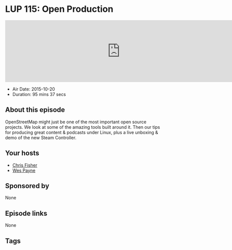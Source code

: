 # LUP 115: Open Production

<iframe src="https://player.fireside.fm/v2/RUkczH-V+A3CcsLF2?theme=dark" width="740" height="200" frameborder="0" scrolling="no"></iframe>

* Air Date: 2015-10-20
* Duration: 95 mins 37 secs

## About this episode

OpenStreetMap might just be one of the most important open source projects. We look at some of the amazing tools built around it. Then our tips for producing great content & podcasts under Linux, plus a live unboxing & demo of the new Steam Controller.

## Your hosts
* [Chris Fisher](https://linuxunplugged.com/hosts/chrislas)
* [Wes Payne](https://linuxunplugged.com/hosts/wes)

## Sponsored by

None



## Episode links

None



## Tags

